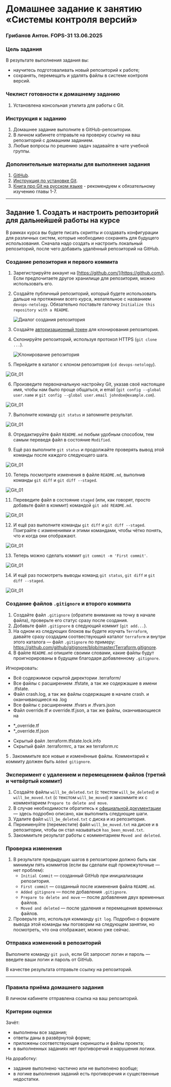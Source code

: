 # Домашнее задание к занятию «Системы контроля версий»
### Грибанов Антон. FOPS-31 13.06.2025

### Цель задания

В результате выполнения задания вы: 

* научитесь подготоваливать новый репозиторий к работе;
* сохранять, перемещать и удалять файлы в системе контроля версий.  


### Чеклист готовности к домашнему заданию

1. Установлена консольная утилита для работы с Git.


### Инструкция к заданию

1. Домашнее задание выполните в GitHub-репозитории. 
2. В личном кабинете отправьте на проверку ссылку на ваш репозиторий с домашним заданием.
3. Любые вопросы по решению задач задавайте в чате учебной группы.


### Дополнительные материалы для выполнения задания

1. [GitHub](https://github.com/).
2. [Инструкция по установке Git](https://git-scm.com/downloads).
3. [Книга про  Git на русском языке](https://git-scm.com/book/ru/v2/) - рекомендуем к обязательному изучению главы 1-7.
   
   
------

## Задание 1. Создать и настроить репозиторий для дальнейшей работы на курсе

В рамках курса вы будете писать скрипты и создавать конфигурации для различных систем, которые необходимо сохранять для будущего использования. 
Сначала надо создать и настроить локальный репозиторий, после чего добавить удалённый репозиторий на GitHub.

### Создание репозитория и первого коммита

1. Зарегистрируйте аккаунт на [https://github.com/](https://github.com/). Если предпочитаете другое хранилище для репозитория, можно использовать его.
2. Создайте публичный репозиторий, который будете использовать дальше на протяжении всего курса, желательное с названием `devops-netology`.
   Обязательно поставьте галочку `Initialize this repository with a README`. 
   
    ![Диалог создания репозитория](img/github-new-repo-1.jpg)
    
3. Создайте [авторизационный токен](https://docs.github.com/en/authentication/keeping-your-account-and-data-secure/creating-a-personal-access-token) для клонирования репозитория.
4. Склонируйте репозиторий, используя протокол HTTPS (`git clone ...`).
 
    ![Клонирование репозитория](img/github-clone-repo-https.jpg)

5. Перейдите в каталог с клоном репозитория (`cd devops-netology`).

![Git_01](https://github.com/Qshar1408/devops-netology/blob/main/img/git_001.png)

6. Произведите первоначальную настройку Git, указав своё настоящее имя, чтобы нам было проще общаться, и email (`git config --global user.name` и `git config --global user.email johndoe@example.com`).
 
![Git_01](https://github.com/Qshar1408/devops-netology/blob/main/img/git_009.png)

7. Выполните команду `git status` и запомните результат.

![Git_01](https://github.com/Qshar1408/devops-netology/blob/main/img/git_002.png)

8. Отредактируйте файл `README.md` любым удобным способом, тем самым переведя файл в состояние `Modified`.

9. Ещё раз выполните `git status` и продолжайте проверять вывод этой команды после каждого следующего шага.

![Git_01](https://github.com/Qshar1408/devops-netology/blob/main/img/git_003.png)

10. Теперь посмотрите изменения в файле `README.md`, выполнив команды `git diff` и `git diff --staged`.

![Git_01](https://github.com/Qshar1408/devops-netology/blob/main/img/git_004.png)

11. Переведите файл в состояние `staged` (или, как говорят, просто добавьте файл в коммит) командой `git add README.md`.

![Git_01](https://github.com/Qshar1408/devops-netology/blob/main/img/git_005.png)

12. И ещё раз выполните команды `git diff` и `git diff --staged`. Поиграйте с изменениями и этими командами, чтобы чётко понять, что и когда они отображают.

![Git_01](https://github.com/Qshar1408/devops-netology/blob/main/img/git_006.png)

13. Теперь можно сделать коммит `git commit -m 'First commit'`.

![Git_01](https://github.com/Qshar1408/devops-netology/blob/main/img/git_007.png)

14. И ещё раз посмотреть выводы команд `git status`, `git diff` и `git diff --staged`.

![Git_01](https://github.com/Qshar1408/devops-netology/blob/main/img/git_008.png)


### Создание файлов `.gitignore` и второго коммита

1. Создайте файл `.gitignore` (обратите внимание на точку в начале файла), проверьте его статус сразу после создания. 
1. Добавьте файл `.gitignore` в следующий коммит (`git add...`).
1. На одном из следующих блоков вы будете изучать `Terraform`, давайте сразу создадим соотвествующий каталог `terraform` и внутри этого каталога — файл `.gitignore` по примеру: https://github.com/github/gitignore/blob/master/Terraform.gitignore.  
1. В файле `README.md` опишите своими словами, какие файлы будут проигнорированы в будущем благодаря добавленному `.gitignore`.

Игнорировать:
 *  Всё содержимое скрытой директории .terraform/
 *  Все файлы с расширением .tfstate, а так же содержашие в имени .tfstate.
 *  Файл crash.log, а так же файлы содержащие в начале crash. и оканчивающиеся на .log
 *  Все файлы с расширением .tfvars и .tfvars.json
 *  Файл override.tf и override.tf.json, а так же файлы, оканчивающиеся на
 - *_override.tf
 - *_override.tf.json
 *  Скрытый файл .terraform.tfstate.lock.info
 *  Скрытый файл .terraformrc, а так же terraform.rc

5 . Закоммитьте все новые и изменённые файлы. Комментарий к коммиту должен быть `Added gitignore`.

### Эксперимент с удалением и перемещением файлов (третий и четвёртый коммит)

1. Создайте файлы `will_be_deleted.txt` (с текстом `will_be_deleted`) и `will_be_moved.txt` (с текстом `will_be_moved`) и закоммите их с комментарием `Prepare to delete and move`.
1. В случае необходимости обратитесь к [официальной документации](https://git-scm.com/book/ru/v2/Основы-Git-Запись-изменений-в-репозиторий) — здесь подробно описано, как выполнить следующие шаги. 
1. Удалите файл `will_be_deleted.txt` с диска и из репозитория. 
1. Переименуйте (переместите) файл `will_be_moved.txt` на диске и в репозитории, чтобы он стал называться `has_been_moved.txt`.
1. Закоммитьте результат работы с комментарием `Moved and deleted`.

### Проверка изменения

1. В результате предыдущих шагов в репозитории должно быть как минимум пять коммитов (если вы сделали ещё промежуточные — нет проблем):
    * `Initial Commit` — созданный GitHub при инициализации репозитория. 
    * `First commit` — созданный после изменения файла `README.md`.
    * `Added gitignore` — после добавления `.gitignore`.
    * `Prepare to delete and move` — после добавления двух временных файлов.
    * `Moved and deleted` — после удаления и перемещения временных файлов. 
2. Проверьте это, используя комманду `git log`. Подробно о формате вывода этой команды мы поговорим на следующем занятии, но посмотреть, что она отображает, можно уже сейчас.

### Отправка изменений в репозиторий

Выполните команду `git push`, если Git запросит логин и пароль — введите ваши логин и пароль от GitHub. 

В качестве результата отправьте ссылку на репозиторий. 

----

### Правила приёма домашнего задания

В личном кабинете отправлена ссылка на ваш репозиторий.


### Критерии оценки

Зачёт:

* выполнены все задания;
* ответы даны в развёрнутой форме;
* приложены соответствующие скриншоты и файлы проекта;
* в выполненных заданиях нет противоречий и нарушения логики.

На доработку:

* задание выполнено частично или не выполнено вообще;
* в логике выполнения заданий есть противоречия и существенные недостатки. 
